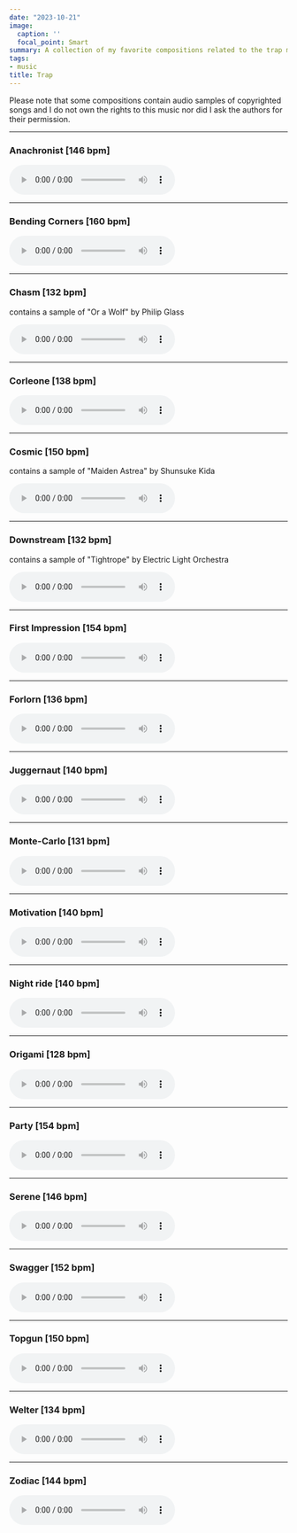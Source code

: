 ```yaml
---
date: "2023-10-21"
image:
  caption: ''
  focal_point: Smart
summary: A collection of my favorite compositions related to the trap music genre.
tags:
- music
title: Trap
---
```


<script>
document.addEventListener('play', function(e) {
    var audios = document.getElementsByTagName('audio');

    for (var i = 0, len = audios.length; i < len; i++) {
        if (audios[i] != e.target) {
            audios[i].pause();
        }
    }
}, true);
</script>

Please note that some compositions contain audio samples of copyrighted songs and I do not own the rights to this music nor did I ask the authors for their permission.

<hr>

### Anachronist [146 bpm]

<audio controls controlsList="nodownload">
  <source
    src="/media/trap/Anachronist [146 bpm].mp3"
    type="audio/mp3">
  </source>
</audio>

<hr>

### Bending Corners [160 bpm]

<audio controls controlsList="nodownload">
  <source
    src="/media/trap/Bending Corners [160 bpm].mp3"
    type="audio/mp3">
  </source>
</audio>

<hr>

### Chasm [132 bpm]
contains a sample of "Or a Wolf" by Philip Glass

<audio controls controlsList="nodownload">
  <source
    src="/media/trap/Chasm [132 bpm].mp3"
    type="audio/mp3">
  </source>
</audio>

<hr>

### Corleone [138 bpm]

<audio controls controlsList="nodownload">
  <source
    src="/media/trap/Corleone [138 bpm].mp3"
    type="audio/mp3">
  </source>
</audio>

<hr>

### Cosmic [150 bpm]
contains a sample of "Maiden Astrea" by Shunsuke Kida 

<audio controls controlsList="nodownload">
  <source
    src="/media/trap/Cosmic [150 bpm].mp3"
    type="audio/mp3">
  </source>
</audio>

<hr>

### Downstream [132 bpm]
contains a sample of "Tightrope" by Electric Light Orchestra

<audio controls controlsList="nodownload">
  <source
    src="/media/trap/Downstream [132 bpm].mp3"
    type="audio/mp3">
  </source>
</audio>

<hr>

### First Impression [154 bpm]

<audio controls controlsList="nodownload">
  <source
    src="/media/trap/First Impression [154 bpm].mp3"
    type="audio/mp3">
  </source>
</audio>

<hr>

### Forlorn [136 bpm]

<audio controls controlsList="nodownload">
  <source
    src="/media/trap/Forlorn [136 bpm].mp3"
    type="audio/mp3">
  </source>
</audio>

<hr>

### Juggernaut [140 bpm]

<audio controls controlsList="nodownload">
  <source
    src="/media/trap/Juggernaut [140 bpm].mp3"
    type="audio/mp3">
  </source>
</audio>

<hr>

### Monte-Carlo [131 bpm]

<audio controls controlsList="nodownload">
  <source
    src="/media/trap/Monte-Carlo [131 bpm].mp3"
    type="audio/mp3">
  </source>
</audio>

<hr>

### Motivation [140 bpm]

<audio controls controlsList="nodownload">
  <source
    src="/media/trap/Motivation [140 bpm].mp3"
    type="audio/mp3">
  </source>
</audio>

<hr>

### Night ride [140 bpm]

<audio controls controlsList="nodownload">
  <source
    src="/media/trap/Night ride [140 bpm].mp3"
    type="audio/mp3">
  </source>
</audio>

<hr>

### Origami [128 bpm]

<audio controls controlsList="nodownload">
  <source
    src="/media/trap/Origami [128 bpm].mp3"
    type="audio/mp3">
  </source>
</audio>

<hr>

### Party [154 bpm]

<audio controls controlsList="nodownload">
  <source
    src="/media/trap/Party [154 bpm].mp3"
    type="audio/mp3">
  </source>
</audio>

<hr>

### Serene [146 bpm]

<audio controls controlsList="nodownload">
  <source
    src="/media/trap/Serene [146 bpm].mp3"
    type="audio/mp3">
  </source>
</audio>

<hr>

### Swagger [152 bpm]

<audio controls controlsList="nodownload">
  <source
    src="/media/trap/Swagger [152 bpm].mp3"
    type="audio/mp3">
  </source>
</audio>

<hr>

### Topgun [150 bpm]

<audio controls controlsList="nodownload">
  <source
    src="/media/trap/Topgun [150 bpm].mp3"
    type="audio/mp3">
  </source>
</audio>

<hr>

### Welter [134 bpm]

<audio controls controlsList="nodownload">
  <source
    src="/media/trap/Welter [134 bpm].mp3"
    type="audio/mp3">
  </source>
</audio>

<hr>

### Zodiac [144 bpm]

<audio controls controlsList="nodownload">
  <source
    src="/media/trap/Zodiac [144 bpm].mp3"
    type="audio/mp3">
  </source>
</audio>
